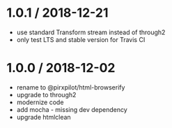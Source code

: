 
1.0.1 / 2018-12-21
==================

 * use standard Transform stream instead of through2
 * only test LTS and stable version for Travis CI

1.0.0 / 2018-12-02
==================

 * rename to @pirxpilot/html-browserify
 * upgrade to through2
 * modernize code
 * add mocha - missing dev dependency
 * upgrade htmlclean
